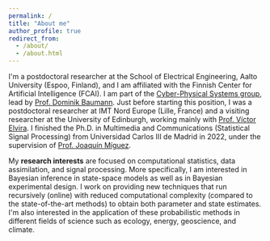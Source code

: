 ```yaml
---
permalink: /
title: "About me"
author_profile: true
redirect_from: 
  - /about/
  - /about.html
---
```


I'm a postdoctoral researcher at the School of Electrical Engineering, Aalto University (Espoo, Finland), and I am affiliated with the Finnish Center for Artificial Intelligence (FCAI). I am part of the [Cyber-Physical Systems group](https://www.aalto.fi/en/department-of-electrical-engineering-and-automation/cyber-physical-systems), lead by [Prof. Dominik Baumann](https://baumanndominik.github.io/). Just before starting this position, I was a postdoctoral researcher at IMT Nord Europe (Lille, France) and a visiting researcher at the University of Edinburgh, working mainly with [Prof. Víctor Elvira](https://victorelvira.github.io/). I finished the Ph.D. in Multimedia and Communications (Statistical Signal Processing) from Universidad Carlos III de Madrid in 2022, under the supervision of [Prof. Joaquí­n Mí­guez](https://jmiguez.webs.tsc.uc3m.es/).

My **research interests** are focused on computational statistics, data assimilation, and signal processing. More specifically, I am interested in Bayesian inference in state-space models as well as in Bayesian experimental design. I work on providing new techniques that run recursively (online) with reduced computational complexity (compared to the state-of-the-art methods) to obtain both parameter and state estimates. I'm also interested in the application of these probabilistic methods in different fields of science such as ecology, energy, geoscience, and climate.
